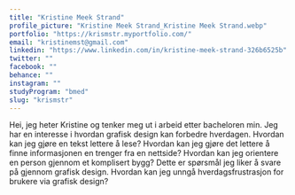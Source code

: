 ```yaml
---
title: "Kristine Meek Strand"
profile_picture: "Kristine Meek Strand_Kristine Meek Strand.webp"
portfolio: "https://krismstr.myportfolio.com/"
email: "kristinemst@gmail.com"
linkedin: "https://www.linkedin.com/in/kristine-meek-strand-326b6525b"
twitter: ""
facebook: ""
behance: ""
instagram: ""
studyProgram: "bmed"
slug: "krismstr"
---
```


Hei, jeg heter Kristine og tenker meg ut i arbeid etter bacheloren min. Jeg har en interesse i hvordan grafisk design kan forbedre hverdagen. Hvordan kan jeg gjøre en tekst lettere å lese? Hvordan kan jeg gjøre det lettere å finne informasjonen en trenger fra en nettside? Hvordan kan jeg orientere en person gjennom et komplisert bygg? Dette er spørsmål jeg liker å svare på gjennom grafisk design. Hvordan kan jeg unngå hverdagsfrustrasjon for brukere via grafisk design?
